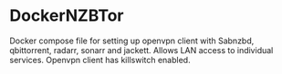 # DockerNZBTor

Docker compose file for setting up openvpn client with Sabnzbd, qbittorrent, radarr, sonarr and jackett. Allows LAN access to individual services. 
Openvpn client has killswitch enabled. 
